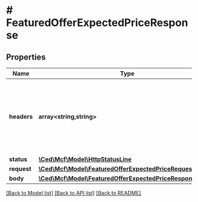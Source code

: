 # # FeaturedOfferExpectedPriceResponse

## Properties

Name | Type | Description | Notes
------------ | ------------- | ------------- | -------------
**headers** | **array<string,string>** | A mapping of additional HTTP headers to send/receive for an individual request within a batch. |
**status** | [**\Ced\Mcf\Model\HttpStatusLine**](HttpStatusLine.md) |  |
**request** | [**\Ced\Mcf\Model\FeaturedOfferExpectedPriceRequestParams**](FeaturedOfferExpectedPriceRequestParams.md) |  |
**body** | [**\Ced\Mcf\Model\FeaturedOfferExpectedPriceResponseBody**](FeaturedOfferExpectedPriceResponseBody.md) |  | [optional]

[[Back to Model list]](../../README.md#models) [[Back to API list]](../../README.md#endpoints) [[Back to README]](../../README.md)
